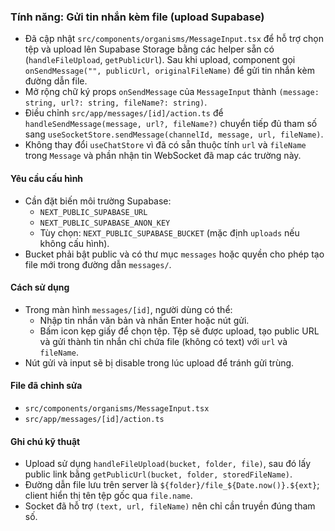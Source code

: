 ### Tính năng: Gửi tin nhắn kèm file (upload Supabase)

- Đã cập nhật `src/components/organisms/MessageInput.tsx` để hỗ trợ chọn tệp và upload lên Supabase Storage bằng các helper sẵn có (`handleFileUpload`, `getPublicUrl`). Sau khi upload, component gọi `onSendMessage("", publicUrl, originalFileName)` để gửi tin nhắn kèm đường dẫn file.
- Mở rộng chữ ký props `onSendMessage` của `MessageInput` thành `(message: string, url?: string, fileName?: string)`.
- Điều chỉnh `src/app/messages/[id]/action.ts` để `handleSendMessage(message, url?, fileName?)` chuyển tiếp đủ tham số sang `useSocketStore.sendMessage(channelId, message, url, fileName)`.
- Không thay đổi `useChatStore` vì đã có sẵn thuộc tính `url` và `fileName` trong `Message` và phần nhận tin WebSocket đã map các trường này.

#### Yêu cầu cấu hình
- Cần đặt biến môi trường Supabase:
  - `NEXT_PUBLIC_SUPABASE_URL`
  - `NEXT_PUBLIC_SUPABASE_ANON_KEY`
  - Tùy chọn: `NEXT_PUBLIC_SUPABASE_BUCKET` (mặc định `uploads` nếu không cấu hình).
- Bucket phải bật public và có thư mục `messages` hoặc quyền cho phép tạo file mới trong đường dẫn `messages/`.

#### Cách sử dụng
- Trong màn hình `messages/[id]`, người dùng có thể:
  - Nhập tin nhắn văn bản và nhấn Enter hoặc nút gửi.
  - Bấm icon kẹp giấy để chọn tệp. Tệp sẽ được upload, tạo public URL và gửi thành tin nhắn chỉ chứa file (không có text) với `url` và `fileName`.
- Nút gửi và input sẽ bị disable trong lúc upload để tránh gửi trùng.

#### File đã chỉnh sửa
- `src/components/organisms/MessageInput.tsx`
- `src/app/messages/[id]/action.ts`

#### Ghi chú kỹ thuật
- Upload sử dụng `handleFileUpload(bucket, folder, file)`, sau đó lấy public link bằng `getPublicUrl(bucket, folder, storedFileName)`.
- Đường dẫn file lưu trên server là `${folder}/file_${Date.now()}.${ext}`; client hiển thị tên tệp gốc qua `file.name`.
- Socket đã hỗ trợ `(text, url, fileName)` nên chỉ cần truyền đúng tham số.
